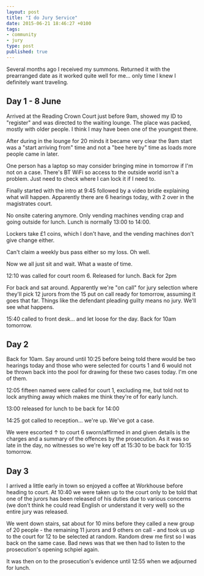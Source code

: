 ```yaml
---
layout: post
title: "I do Jury Service"
date: 2015-06-21 18:46:27 +0100
tags:
- community
- jury
type: post
published: true
---
```

Several months ago I received my summons. Returned it with the prearranged date as it worked quite well for me... only time I knew I definitely want traveling.

## Day 1 - 8 June

Arrived at the Reading Crown Court just before 9am, showed my ID to "register" and was directed to the waiting lounge. The place was packed, mostly with older people. I think I may have been one of the youngest there.

After during in the lounge for 20 minds it became very clear the 9am start was a "start arriving from" time and not a "bee here by" time as loads more people came in later.

One person has a laptop so may consider bringing mine in tomorrow if I'm not on a case. There's BT WiFi so access to the outside world isn't a problem. Just need to check where I can lock it if I need to.

Finally started with the intro at 9:45 followed by a video bridle explaining what will happen. Apparently there are 6 hearings today, with 2 over in the magistrates court.

No onsite catering anymore. Only vending machines vending crap and going outside for lunch. Lunch is normally 13:00 to 14:00.

Lockers take £1 coins, which I don't have, and the vending machines don't give change either.

Can't claim a weekly bus pass either so my loss. Oh well.

Now we all just sit and wait. What a waste of time.

12:10 was called for court room 6. Released for lunch. Back for 2pm

For back and sat around. Apparently we're "on call" for jury selection where they'll pick 12 jurors from the 15 put on call ready for tomorrow, assuming it goes that far. Things like the defendant pleading guilty means no jury.  We'll see what happens.

15:40 called to front desk... and let loose for the day. Back for 10am tomorrow.

## Day 2

Back for 10am. Say around until 10:25 before being told there would be two hearings today and those who were selected for courts 1 and 6 would not be thrown back into the pool for drawing for these two cases today. I'm one of them.

12:05 fifteen named were called for court 1, excluding me, but told not to lock anything away which makes me think they're of for early lunch.

13:00 released for lunch to be back for 14:00

14:25 got called to reception... we're up. We've got a case.

We were escorted ↑ to court 6 sworn/affirmed in and given details is the charges and a summary of the offences by the prosecution. As it was so late in the day, no witnesses so we're key off at 15:30 to be back for 10:15 tomorrow.

## Day 3

I arrived a little early in town so enjoyed a coffee at Workhouse before heading to court. At 10:40 we were taken up to the court only to be told that one of the jurors has been released of his duties due to various concerns (we don't think he could read English or understand it very well) so the entire jury was released.

We went down stairs, sat about for 10 mins before they called a new group of 20 people - the remaining 11 jurors and 9 others on call - and took us up to the court for 12 to be selected at random. Random drew me first so I was back on the same case. Bad news was that we then had to listen to the prosecution's opening schpiel again.

It was then on to the prosecution's evidence until 12:55 when we adjourned for lunch.
